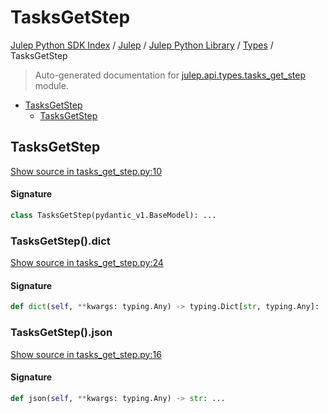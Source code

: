 # TasksGetStep

[Julep Python SDK Index](../../../README.md#julep-python-sdk-index) / [Julep](../../index.md#julep) / [Julep Python Library](../index.md#julep-python-library) / [Types](./index.md#types) / TasksGetStep

> Auto-generated documentation for [julep.api.types.tasks_get_step](../../../../../../../julep/api/types/tasks_get_step.py) module.

- [TasksGetStep](#tasksgetstep)
  - [TasksGetStep](#tasksgetstep-1)

## TasksGetStep

[Show source in tasks_get_step.py:10](../../../../../../../julep/api/types/tasks_get_step.py#L10)

#### Signature

```python
class TasksGetStep(pydantic_v1.BaseModel): ...
```

### TasksGetStep().dict

[Show source in tasks_get_step.py:24](../../../../../../../julep/api/types/tasks_get_step.py#L24)

#### Signature

```python
def dict(self, **kwargs: typing.Any) -> typing.Dict[str, typing.Any]: ...
```

### TasksGetStep().json

[Show source in tasks_get_step.py:16](../../../../../../../julep/api/types/tasks_get_step.py#L16)

#### Signature

```python
def json(self, **kwargs: typing.Any) -> str: ...
```